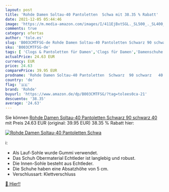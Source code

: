```yaml
---
layout: post
title: 'Rohde Damen Soltau-40 Pantoletten  Schwa mit 38.35 % Rabatt'
date: 2021-12-05 05:44:46
image: 'https://m.media-amazon.com/images/I/411EjBxtSGL._SL500_._SL400_.jpg'
comments: true
category: ofertas
author: 'tole.es'
slug: 'B003CMTFSG-de Rohde Damen Soltau-40 Pantoletten Schwarz 90 schwarz 40'
sku: 'B003CMTFSG-de'
tags: [ 'Clogs & Pantoletten für Damen','Clogs für Damen','Damenschuhe','Pantoletten für Damen','Schuhe','Schuhe & Handtaschen','Schuhe, Handtaschen & Accessoires','rohde', ]
actualPrice: 24.63 EUR
currency: EUR
price: 24.63
comparePrice: 39.95 EUR
prodname: 'Rohde Damen Soltau-40 Pantoletten  Schwarz  90 schwarz   40'
country: 'de'
flag: '🇩🇪'
brand: 'Rohde'
buyurl: 'https://www.amazon.de/dp/B003CMTFSG/?tag=tolees0ca-21'
descuento: '38.35'
average: '24.63'
---
```


Sie können [Rohde Damen Soltau-40 Pantoletten  Schwarz  90 schwarz   40](https://www.amazon.de/dp/B003CMTFSG/?tag=tolees0ca-21) mit Preis 24.63 EUR (original: 39.95 EUR) 38.35 % Rabatt hier:

[![Rohde Damen Soltau-40 Pantoletten  Schwa](https://m.media-amazon.com/images/I/411EjBxtSGL._SL500_._SL400_.jpg)](https://www.amazon.de/dp/B003CMTFSG/?tag=tolees0ca-21)

ℹ️:

- Als Lauf-Sohle wurde Gummi verwendet.
- Das Schuh Obermaterial Echtleder ist langlebig und robust.
- Die Innen-Sohle besteht aus Echtleder.
- Die Schuhe haben eine Absatzhöhe von 5 cm.
- Verschlussart: Klettverschluss

[🛒 Hier!!](https://www.amazon.de/dp/B003CMTFSG/?tag=tolees0ca-21)
